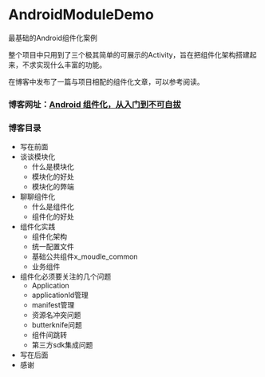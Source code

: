 # AndroidModuleDemo
最基础的Android组件化案例 

整个项目中只用到了三个极其简单的可展示的Activity，旨在把组件化架构搭建起来，不求实现什么丰富的功能。

在博客中发布了一篇与项目相配的组件化文章，可以参考阅读。

### 博客网址：[Android 组件化，从入门到不可自拔](https://blog.csdn.net/hailong0529/article/details/89392064)

### 博客目录

- 写在前面
- 谈谈模块化
  - 什么是模块化
  - 模块化的好处
  - 模块化的弊端
- 聊聊组件化
  - 什么是组件化
  - 组件化的好处
- 组件化实践
  - 组件化架构
  - 统一配置文件
  - 基础公共组件x_moudle_common
  - 业务组件
- 组件化必须要关注的几个问题
  - Application
  - applicationId管理
  - manifest管理
  - 资源名冲突问题
  - butterknife问题
  - 组件间跳转
  - 第三方sdk集成问题
- 写在后面
- 感谢
